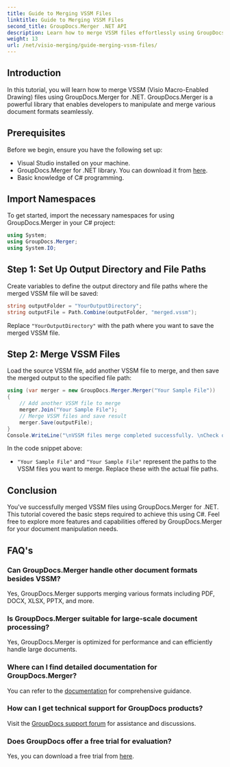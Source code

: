 ```yaml
---
title: Guide to Merging VSSM Files
linktitle: Guide to Merging VSSM Files
second_title: GroupDocs.Merger .NET API
description: Learn how to merge VSSM files effortlessly using GroupDocs.Merger for .NET. Step-by-step guide for C# developers.
weight: 13
url: /net/visio-merging/guide-merging-vssm-files/
---
```

## Introduction
In this tutorial, you will learn how to merge VSSM (Visio Macro-Enabled Drawing) files using GroupDocs.Merger for .NET. GroupDocs.Merger is a powerful library that enables developers to manipulate and merge various document formats seamlessly.
## Prerequisites
Before we begin, ensure you have the following set up:
- Visual Studio installed on your machine.
- GroupDocs.Merger for .NET library. You can download it from [here](https://releases.groupdocs.com/merger/net/).
- Basic knowledge of C# programming.

## Import Namespaces
To get started, import the necessary namespaces for using GroupDocs.Merger in your C# project:
```csharp
using System; 
using GroupDocs.Merger;
using System.IO;
```
## Step 1: Set Up Output Directory and File Paths
Create variables to define the output directory and file paths where the merged VSSM file will be saved:
```csharp
string outputFolder = "YourOutputDirectory";
string outputFile = Path.Combine(outputFolder, "merged.vssm");
```
Replace `"YourOutputDirectory"` with the path where you want to save the merged VSSM file.
## Step 2: Merge VSSM Files
Load the source VSSM file, add another VSSM file to merge, and then save the merged output to the specified file path:
```csharp
using (var merger = new GroupDocs.Merger.Merger("Your Sample File"))
{
    // Add another VSSM file to merge
    merger.Join("Your Sample File");
    // Merge VSSM files and save result
    merger.Save(outputFile);
}
Console.WriteLine("\nVSSM files merge completed successfully. \nCheck output in {0}", outputFolder);
```
In the code snippet above:
- `"Your Sample File"` and `"Your Sample File"` represent the paths to the VSSM files you want to merge. Replace these with the actual file paths.

## Conclusion
You've successfully merged VSSM files using GroupDocs.Merger for .NET. This tutorial covered the basic steps required to achieve this using C#. Feel free to explore more features and capabilities offered by GroupDocs.Merger for your document manipulation needs.

## FAQ's
### Can GroupDocs.Merger handle other document formats besides VSSM?
Yes, GroupDocs.Merger supports merging various formats including PDF, DOCX, XLSX, PPTX, and more.
### Is GroupDocs.Merger suitable for large-scale document processing?
Yes, GroupDocs.Merger is optimized for performance and can efficiently handle large documents.
### Where can I find detailed documentation for GroupDocs.Merger?
You can refer to the [documentation](https://tutorials.groupdocs.com/merger/net/) for comprehensive guidance.
### How can I get technical support for GroupDocs products?
Visit the [GroupDocs support forum](https://forum.groupdocs.com/c/merger/32) for assistance and discussions.
### Does GroupDocs offer a free trial for evaluation?
Yes, you can download a free trial from [here](https://releases.groupdocs.com/).
